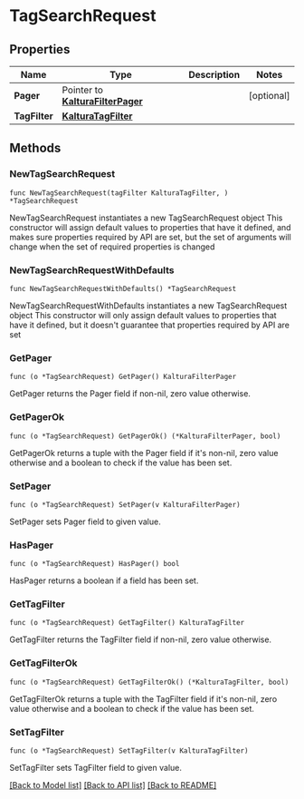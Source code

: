 # TagSearchRequest

## Properties

Name | Type | Description | Notes
------------ | ------------- | ------------- | -------------
**Pager** | Pointer to [**KalturaFilterPager**](KalturaFilterPager.md) |  | [optional] 
**TagFilter** | [**KalturaTagFilter**](KalturaTagFilter.md) |  | 

## Methods

### NewTagSearchRequest

`func NewTagSearchRequest(tagFilter KalturaTagFilter, ) *TagSearchRequest`

NewTagSearchRequest instantiates a new TagSearchRequest object
This constructor will assign default values to properties that have it defined,
and makes sure properties required by API are set, but the set of arguments
will change when the set of required properties is changed

### NewTagSearchRequestWithDefaults

`func NewTagSearchRequestWithDefaults() *TagSearchRequest`

NewTagSearchRequestWithDefaults instantiates a new TagSearchRequest object
This constructor will only assign default values to properties that have it defined,
but it doesn't guarantee that properties required by API are set

### GetPager

`func (o *TagSearchRequest) GetPager() KalturaFilterPager`

GetPager returns the Pager field if non-nil, zero value otherwise.

### GetPagerOk

`func (o *TagSearchRequest) GetPagerOk() (*KalturaFilterPager, bool)`

GetPagerOk returns a tuple with the Pager field if it's non-nil, zero value otherwise
and a boolean to check if the value has been set.

### SetPager

`func (o *TagSearchRequest) SetPager(v KalturaFilterPager)`

SetPager sets Pager field to given value.

### HasPager

`func (o *TagSearchRequest) HasPager() bool`

HasPager returns a boolean if a field has been set.

### GetTagFilter

`func (o *TagSearchRequest) GetTagFilter() KalturaTagFilter`

GetTagFilter returns the TagFilter field if non-nil, zero value otherwise.

### GetTagFilterOk

`func (o *TagSearchRequest) GetTagFilterOk() (*KalturaTagFilter, bool)`

GetTagFilterOk returns a tuple with the TagFilter field if it's non-nil, zero value otherwise
and a boolean to check if the value has been set.

### SetTagFilter

`func (o *TagSearchRequest) SetTagFilter(v KalturaTagFilter)`

SetTagFilter sets TagFilter field to given value.



[[Back to Model list]](../README.md#documentation-for-models) [[Back to API list]](../README.md#documentation-for-api-endpoints) [[Back to README]](../README.md)



